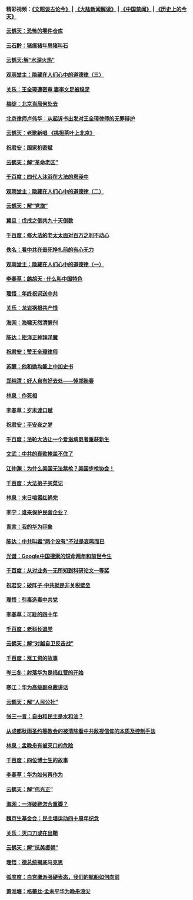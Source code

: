 #### 精彩视频：[《文昭谈古论今》](https://github.com/gfw-breaker/wenzhao/blob/master/README.md?t=12311231) | [《大陆新闻解读》](https://github.com/gfw-breaker/ntdtv-comedy/blob/master/README.md?t=12311231) | [《中国禁闻》](https://github.com/gfw-breaker/ntdtv-news/blob/master/README.md?t=12311231) | [《历史上的今天》](https://github.com/gfw-breaker/today-in-history/blob/master/README.md?t=12311231) 

#### [云鹤天：恐怖的零件仓库](../pages/nsc993/n10942847.md?t=12311231) 

#### [云石黔：猪瘟猪年思猪叫石](../pages/nsc993/n10943180.md?t=12311231) 

#### [云鹤天:解“水深火热”](../pages/nsc993/n10942828.md?t=12311231) 

#### [观雨堂主：隐藏在人们心中的道德律（三）](../pages/nsc993/n10941445.md?t=12311231) 

#### [关乐：王全璋遭密审 妻李文足被稳足](../pages/nsc993/n10941420.md?t=12311231) 

#### [梅绽：北京当局何处去](../pages/nsc993/n10941407.md?t=12311231) 

#### [北京律师卢伟华：从起诉书出发对王全璋律师的无罪辩护](../pages/nsc993/n10939303.md?t=12311231) 

#### [云鹤天：老歌新唱 《挑担茶叶上北京》](../pages/nsc993/n10937870.md?t=12311231) 

#### [祝君安：国家机密赋](../pages/nsc993/n10937863.md?t=12311231) 

#### [云鹤天：解“革命老区”](../pages/nsc993/n10937858.md?t=12311231) 

#### [千百度：四代人沐浴在大法的恩泽中](../pages/nsc993/n10937630.md?t=12311231) 

#### [观雨堂主：隐藏在人们心中的道德律（二）](../pages/nsc993/n10937219.md?t=12311231) 

#### [云鹤天：解“党旗”](../pages/nsc993/n10937211.md?t=12311231) 

#### [冀旦：戊戌之倒共九十天倒数](../pages/nsc993/n10937168.md?t=12311231) 

#### [千百度：修大法的老太太面对百万之利不动心](../pages/nsc993/n10934913.md?t=12311231) 

#### [佚名：看中共在垂死挣扎前的有心无力](../pages/nsc993/n10934707.md?t=12311231) 

#### [观雨堂主：隐藏在人们心中的道德律（一）](../pages/nsc993/n10934699.md?t=12311231) 

#### [李春草：鹧鸪天 ‧ 什么叫中国特色](../pages/nsc993/n10934694.md?t=12311231) 

#### [理悟：年终祝词送中共](../pages/nsc993/n10933269.md?t=12311231) 

#### [关乐：龙岩祸根共产恨](../pages/nsc993/n10933253.md?t=12311231) 

#### [海网：海啸天然清醒剂](../pages/nsc993/n10933251.md?t=12311231) 

#### [陈达：拒洋正神拜洋魔](../pages/nsc993/n10933235.md?t=12311231) 

#### [祝君安：赞王全璋律师](../pages/nsc993/n10933273.md?t=12311231) 

#### [苏醒：他和她均能上中加史书](../pages/nsc993/n10933262.md?t=12311231) 

#### [郑纯清：好人自有好去处——悼郑贻春](../pages/nsc993/n10933256.md?t=12311231) 

#### [林泉：作死相](../pages/nsc993/n10933248.md?t=12311231) 

#### [李春草：岁末渡口赋](../pages/nsc993/n10933243.md?t=12311231) 

#### [祝君安：平安夜之梦](../pages/nsc993/n10931089.md?t=12311231) 

#### [千百度：法轮大法让一个爱滋病患者重获新生](../pages/nsc993/n10931128.md?t=12311231) 

#### [文武：中共的衰败掩盖不住了](../pages/nsc993/n10931085.md?t=12311231) 

#### [江仲渊：为什么美国无法禁枪？美国步枪协会！](../pages/nsc993/n10931078.md?t=12311231) 

#### [千百度：大法弟子买菜记](../pages/nsc993/n10929626.md?t=12311231) 

#### [林泉：末日喧嚣红祸完](../pages/nsc993/n10929158.md?t=12311231) 

#### [李宁：谁来保护民营企业？](../pages/nsc993/n10929049.md?t=12311231) 

#### [青言：我的华为印象](../pages/nsc993/n10927223.md?t=12311231) 

#### [陈达：中共叫嚣“两个没有”不过是哀鸣而已](../pages/nsc993/n10927213.md?t=12311231) 

#### [光谱：Google中国搜索的短命两年和前世今生](../pages/nsc993/n10927202.md?t=12311231) 

#### [千百度：从对业务一无所知到科研论文一等奖](../pages/nsc993/n10924400.md?t=12311231) 

#### [祝君安：破阵子‧中共就是非关税壁垒](../pages/nsc993/n10924033.md?t=12311231) 

#### [理悟：引毒造毒中共党](../pages/nsc993/n10922164.md?t=12311231) 

#### [李春草：可耻的四十年](../pages/nsc993/n10922095.md?t=12311231) 

#### [千百度：老科长退党](../pages/nsc993/n10922047.md?t=12311231) 

#### [云鹤天：解“对越自卫反击战”](../pages/nsc993/n10921340.md?t=12311231) 

#### [千百度：涨工资的故事](../pages/nsc993/n10919446.md?t=12311231) 

#### [岑三冬：射落华为是捣红营的开始](../pages/nsc993/n10919253.md?t=12311231) 

#### [寒江：华为高级副总裁讲话](../pages/nsc993/n10919239.md?t=12311231) 

#### [云鹤天：解“人民公社”](../pages/nsc993/n10917506.md?t=12311231) 

#### [张三一言：自由和民主是水和油？](../pages/nsc993/n10917501.md?t=12311231) 

#### [从成都秋雨圣约等教会的被清除看中共敌视信仰的本质及控制手法](../pages/nsc993/n10917309.md?t=12311231) 

#### [林泉：孟晚舟有被灭口的危险](../pages/nsc993/n10917305.md?t=12311231) 

#### [千百度：四位博士生的故事](../pages/nsc993/n10915623.md?t=12311231) 

#### [李春草：华为如何再作为](../pages/nsc993/n10915065.md?t=12311231) 

#### [云鹤天：解“伟光正”](../pages/nsc993/n10915024.md?t=12311231) 

#### [海网：一洋破鞋怎合重脚？](../pages/nsc993/n10914810.md?t=12311231) 

#### [魏京生基金会：民主墙运动四十周年纪念](../pages/nsc993/n10913787.md?t=12311231) 

#### [关乐：灭口刀或在出鞘](../pages/nsc993/n10910233.md?t=12311231) 

#### [云鹤天：解“抗美援朝”](../pages/nsc993/n10910225.md?t=12311231) 

#### [理悟：德总统揭底马克思](../pages/nsc993/n10907949.md?t=12311231) 

#### [弧度度：白宫鹰派强硬表态，我们的航船如何向前](../pages/nsc993/n10907681.md?t=12311231) 

#### [萧淮塘：格蕾丝‧孟未平华为晚舟浪尖](../pages/nsc993/n10907590.md?t=12311231) 

